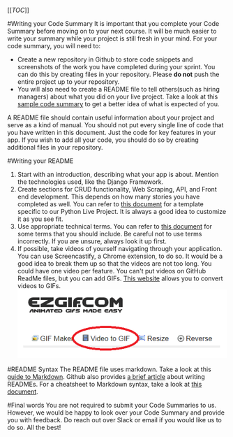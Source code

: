 [[_TOC_]]

#Writing your Code Summary
It is important that you complete your Code Summary before moving on to your next course. It will be much easier to write your summary while your project is still fresh in your mind. For your code summary, you will need to:
- Create a new repository in Github to store code snippets and screenshots of the work you have completed during your sprint. You can do this by creating files in your repository. Please **do not** push the entire project up to your repository. 
- You will also need to create a README file to tell others(such as hiring managers) about what you did on your live project. Take a look at this [sample code summary](https://github.com/BenjaminLSchwab/JobPlacementDashboard) to get a better idea of what is expected of you. 

A README file should contain useful information about your project and serve as a kind of manual. You should not put every single line of code that you have written in this document. Just the code for key features in your app. If you wish to add all your code, you should do so by creating additional files in your repository.

#Writing your README
1. Start with an introduction, describing what your app is about. Mention the technologies used, like the Django Framework.
2. Create sections for CRUD functionality, Web Scraping, API, and Front end development. This depends on how many stories you have completed as well. You can refer to [this document](https://docs.google.com/document/d/1NuhWe3Sa0RPdyM4bPmrBe--P8V7ri8t5G9OipMEhdGk/edit?usp=sharing) for a template specific to our Python Live Project. It is always a good idea to customize it as you see fit.
3. Use appropriate technical terms. You can refer to [this document](https://docs.google.com/document/d/1BbHVev8L0QH6AFaUdf3LD-Y6dkYYqcmuAvgyhesW1bY/edit?usp=sharing) for some terms that you should include. Be careful not to use terms incorrectly. If you are unsure, always look it up first. 
4. If possible, take videos of yourself navigating through your application. You can use Screencastify, a Chrome extension, to do so. It would be a good idea to break them up so that the videos are not too long. You could have one video per feature. You can't put videos on GitHub ReadMe files, but you can add GIFs. [This website](https://ezgif.com/) allows you to convert videos to GIFs. 
![image.png](/.attachments/image-e4add546-2a9f-46ee-bb63-bba22a267eca.png)

#README Syntax
The README file uses markdown. Take a look at this [guide to Markdown](https://code.visualstudio.com/docs/languages/markdown). Github also provides [a brief article](https://docs.github.com/en/free-pro-team@latest/github/creating-cloning-and-archiving-repositories/about-readmes) about writing READMEs. For a cheatsheet to Markdown syntax, take a look at [this document](https://guides.github.com/pdfs/markdown-cheatsheet-online.pdf).

#Final words
You are not required to submit your Code Summaries to us. However, we would be happy to look over your Code Summary and provide you with feedback. Do reach out over Slack or email if you would like us to do so. All the best!


